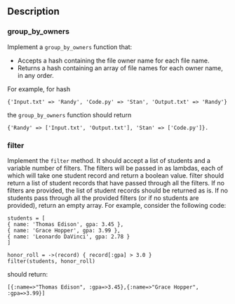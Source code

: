 ## Description 

### group_by_owners

Implement a `group_by_owners` function that:

* Accepts a hash containing the file owner name for each file name.
* Returns a hash containing an array of file names for each owner name, in any order.

For example, for hash 

```
{'Input.txt' => 'Randy', 'Code.py' => 'Stan', 'Output.txt' => 'Randy'} 
```

the `group_by_owners` function should return 

```  
{'Randy' => ['Input.txt', 'Output.txt'], 'Stan' => ['Code.py']}.
```

### filter

Implement the `filter` method. It should accept a list of students and a variable number of filters. The filters will be passed in as lambdas, each of which will take one student record and return a boolean value.
filter should return a list of student records that have passed through all the filters.
If no filters are provided, the list of student records should be returned as is. If no students pass through all the provided
filters (or if no students are provided), return an empty array. For example, consider the following code:
```
students = [
{ name: 'Thomas Edison', gpa: 3.45 },
{ name: 'Grace Hopper', gpa: 3.99 },
{ name: 'Leonardo DaVinci', gpa: 2.78 }
]

honor_roll = ->(record) { record[:gpa] > 3.0 } 
filter(students, honor_roll)
```

should return:

```
[{:name=>"Thomas Edison", :gpa=>3.45},{:name=>"Grace Hopper", :gpa=>3.99}]
```
